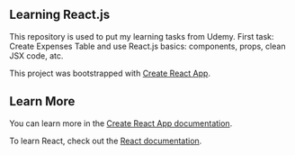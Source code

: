 ## Learning React.js

This repository is used to put my learning tasks from Udemy.
First task: Create Expenses Table and use React.js basics: components, props, clean JSX code, atc.


This project was bootstrapped with [Create React App](https://github.com/facebook/create-react-app).

## Learn More

You can learn more in the [Create React App documentation](https://facebook.github.io/create-react-app/docs/getting-started).

To learn React, check out the [React documentation](https://reactjs.org/).
